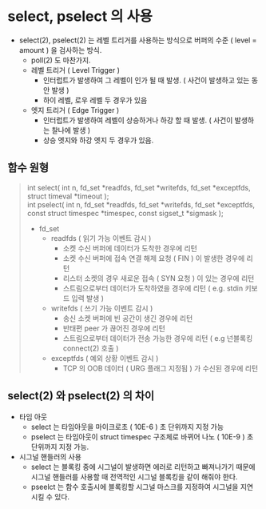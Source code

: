# select, pselect 의 사용
* select(2), pselect(2) 는 레벨 트리거를 사용하는 방식으로 버퍼의 수준 ( level = amount ) 을 검사하는 방식.
	- poll(2) 도 마찬가지.
	- 레벨 트리거 ( Level Trigger )
		- 인터럽트가 발생하여 그 레벨이 인가 될 때 발생.  ( 사건이 발생하고 있는 동안 발생 )
		- 하이 레벨, 로우 레벨 두 경우가 있음
	- 엣지 트리거 ( Edge Trigger )
		- 인터럽트가 발생하여 레벨이 상승하거나 하강 할 때 발생. ( 사건이 발생하는 찰나에 발생  )
		- 상승 엣지와 하강 엣지 두 경우가 있음.

## 함수 원형
> int select( int n, fd_set *readfds, fd_set *writefds, fd_set *exceptfds, struct timeval *timeout );    
> int pselect( int n, fd_set *readfds, fd_set *writefds, fd_set *exceptfds, const struct timespec *timespec, const sigset_t *sigmask );   
>  
> * fd_set    
>	* readfds ( 읽기 가능 이벤트 감시 )   
>		* 소켓 수신 버퍼에 데이터가 도착한 경우에 리턴      
>		* 소켓 수신 버퍼에 접속 연결 해제 요청 ( FIN ) 이 발생한 경우에 리턴   
>		* 리스터 소켓의 경우 새로운 접속 ( SYN 요청 ) 이 있는 경우에 리턴   
>		* 스트림으로부터 데이터가 도착하였을 경우에 리턴 ( e.g. stdin 키보드 입력 발생 )    
>	* writefds ( 쓰기 가능 이벤트 감시 )    
>		* 송신 소켓 버퍼에 빈 공간이 생긴 경우에 리턴    
>		* 반태편 peer 가 끊어진 경우에 리턴     
>		* 스트림으로부터 데이터가 전송 가능한 경우에 리턴 ( e.g 넌블록킹 connect(2) 호출 )  
>	* exceptfds ( 예외 상황 이벤트 감시 )     
>		* TCP 의 OOB 데이터 ( URG 플래그 지정됨 ) 가 수신된 경우에 리턴    
   


## select(2) 와 pselect(2) 의 차이
- 타임 아웃
	* select 는 타임아웃을 마이크로초 ( 10E-6 ) 초 단위까지 지정 가능
	* pselect 는 타임아웃이 struct timespec 구조체로 바뀌어 나노 ( 10E-9 ) 초 단위까지 지정 가능.
- 시그널 핸들러의 사용
	* select 는 블록킹 중에 시그널이 발생하면 에러로 리턴하고 빠져나가기 때문에 
	시그널 핸들러를 사용할 때 전역적인 시그널 블록킹을 같이 해줘야 한다.
	* pseelct 는 함수 호출시에 블록킹할 시그널 마스크를 지정하여 시그널을 지연시킬 수 있다.

